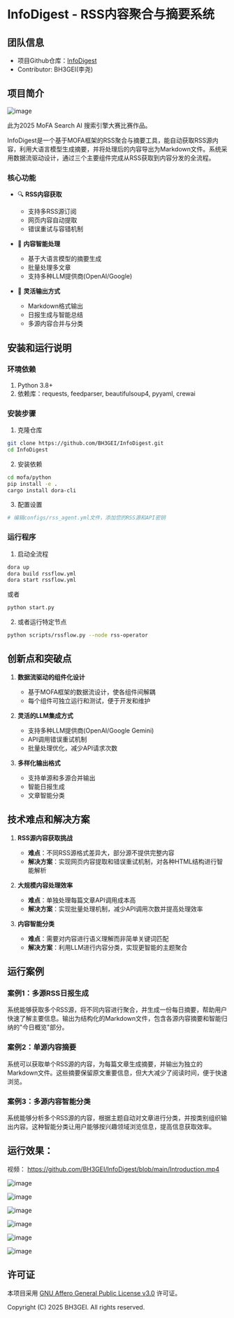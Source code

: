 # InfoDigest - RSS内容聚合与摘要系统

## 团队信息

- 项目Github仓库：[InfoDigest](https://github.com/BH3GEI/InfoDigest)
- Contributor: BH3GEI(李尧) 

## 项目简介
![image](https://github.com/user-attachments/assets/02ceaddf-f9fa-4737-a07b-7f024d550742)


此为2025 MoFA Search AI 搜索引擎大赛比赛作品。

InfoDigest是一个基于MOFA框架的RSS聚合与摘要工具，能自动获取RSS源内容，利用大语言模型生成摘要，并将处理后的内容导出为Markdown文件。系统采用数据流驱动设计，通过三个主要组件完成从RSS获取到内容分发的全流程。

### 核心功能

- 🔍 **RSS内容获取**
  - 支持多RSS源订阅
  - 网页内容自动提取
  - 错误重试与容错机制

- 🤖 **内容智能处理**
  - 基于大语言模型的摘要生成
  - 批量处理多文章
  - 支持多种LLM提供商(OpenAI/Google)

- 📨 **灵活输出方式**
  - Markdown格式输出
  - 日报生成与智能总结
  - 多源内容合并与分类

## 安装和运行说明

### 环境依赖

1. Python 3.8+
2. 依赖库：requests, feedparser, beautifulsoup4, pyyaml, crewai

### 安装步骤

1. 克隆仓库
```bash
git clone https://github.com/BH3GEI/InfoDigest.git
cd InfoDigest
```

2. 安装依赖
```bash
cd mofa/python
pip install -e .
cargo install dora-cli
```

3. 配置设置
```bash
# 编辑configs/rss_agent.yml文件，添加您的RSS源和API密钥
```

### 运行程序

1. 启动全流程


```bash
dora up
dora build rssflow.yml
dora start rssflow.yml
```

或者

```bash
python start.py
```

2. 或者运行特定节点
```bash
python scripts/rssflow.py --node rss-operator
```

## 创新点和突破点

1. **数据流驱动的组件化设计**
   - 基于MOFA框架的数据流设计，使各组件间解耦
   - 每个组件可独立运行和测试，便于开发和维护

2. **灵活的LLM集成方式**
   - 支持多种LLM提供商(OpenAI/Google Gemini)
   - API调用错误重试机制
   - 批量处理优化，减少API请求次数

3. **多样化输出格式**
   - 支持单源和多源合并输出
   - 智能日报生成
   - 文章智能分类

## 技术难点和解决方案

1. **RSS源内容获取挑战**
   - **难点**：不同RSS源格式差异大，部分源不提供完整内容
   - **解决方案**：实现网页内容提取和错误重试机制，对各种HTML结构进行智能解析

2. **大规模内容处理效率**
   - **难点**：单独处理每篇文章API调用成本高
   - **解决方案**：实现批量处理机制，减少API调用次数并提高处理效率

3. **内容智能分类**
   - **难点**：需要对内容进行语义理解而非简单关键词匹配
   - **解决方案**：利用LLM进行内容分类，实现更智能的主题聚合

## 运行案例

### 案例1：多源RSS日报生成

系统能够获取多个RSS源，将不同内容进行聚合，并生成一份每日摘要，帮助用户快速了解主要信息。输出为结构化的Markdown文件，包含各源内容摘要和智能归纳的"今日概览"部分。

### 案例2：单源内容摘要

系统可以获取单个RSS源的内容，为每篇文章生成摘要，并输出为独立的Markdown文件。这些摘要保留原文重要信息，但大大减少了阅读时间，便于快速浏览。

### 案例3：多源内容智能分类

系统能够分析多个RSS源的内容，根据主题自动对文章进行分类，并按类别组织输出内容。这种智能分类让用户能够按兴趣领域浏览信息，提高信息获取效率。

## 运行效果：

视频： https://github.com/BH3GEI/InfoDigest/blob/main/Introduction.mp4

![image](https://github.com/user-attachments/assets/d0563398-8285-4e53-8a71-15de00f5e09f)

![image](https://github.com/user-attachments/assets/f724a7df-3959-4ed9-9db6-d6d0653122c2)

![image](https://github.com/user-attachments/assets/ea84d69a-de3b-4692-a1cb-bd91a4911598)

![image](https://github.com/user-attachments/assets/bf96f49f-d5ad-4e72-826e-e6f05bb33a5b)

![image](https://github.com/user-attachments/assets/5a2ae6d9-3e46-48db-a9a2-6f3cd13a2857)

![image](https://github.com/user-attachments/assets/dfd3bf84-6237-4bde-92ad-2c32045e1e77)

## 许可证

本项目采用 [GNU Affero General Public License v3.0](https://www.gnu.org/licenses/agpl-3.0.txt) 许可证。


Copyright (C) 2025 BH3GEI. All rights reserved.




